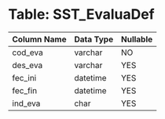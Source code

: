# Table: SST_EvaluaDef

| Column Name | Data Type | Nullable |
|-------------|-----------|----------|
| cod_eva | varchar | NO |
| des_eva | varchar | YES |
| fec_ini | datetime | YES |
| fec_fin | datetime | YES |
| ind_eva | char | YES |
